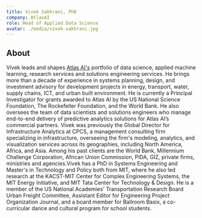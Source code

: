 ```yaml
---
title: Vivek Sakhrani, PhD
company: AtlasAI
role: Head of Applied Data Science
avatar: ./media/vivek-sakhrani.jpg
---
```

## About

Vivek leads and shapes [Atlas AI's](https://www.atlasai.co/) portfolio of data science, applied machine learning, research services and solutions engineering services. He brings more than a decade of experience in systems planning, design, and investment advisory for development projects in energy, transport, water, supply chains, ICT, and urban built environment. He is currently a Principal Investigator for grants awarded to Atlas AI by the US National Science Foundation, The Rockefeller Foundation, and the World Bank. He also oversees the team of data scientists and solutions engineers who manage end-to-end delivery of predictive analytics solutions for Atlas AI’s commercial partners. Vivek was previously the Global Director for Infrastructure Analytics at CPCS, a management consulting firm specializing in infrastructure, overseeing the firm's modeling, analytics, and visualization services across its geographies, including North America, Africa, and Asia. Among his past clients are the World Bank, Millennium Challenge Corporation, African Union Commission, PIDA, GIZ, private firms, ministries and agencies.Vivek has a PhD in Systems Engineering and Master's in Technology and Policy both from MIT, where he also led research at the KACST-MIT Center for Complex Engineering Systems, the MIT Energy Initiative, and MIT Tata Center for Technology & Design. He is a member of the US National Academies' Transportation Research Board Urban Freight Committee, Assistant Editor for Engineering Project Organization Journal, and a board member for Ballroom Basix, a co-curricular dance and cultural program for school students.